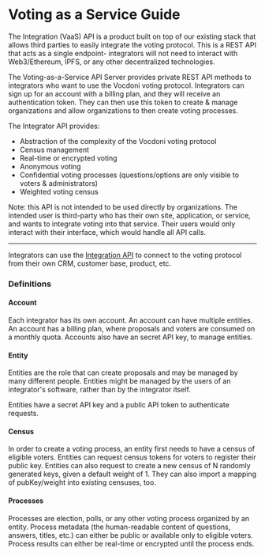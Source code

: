 # Voting as a Service Guide

The Integration (VaaS) API is a product built on top of our existing stack that allows third parties to easily integrate the voting protocol. This is a REST API that acts as a single endpoint- integrators will not need to interact with Web3/Ethereum, IPFS, or any other decentralized technologies.

The Voting-as-a-Service API Server provides private REST API methods to integrators who want to use the Vocdoni voting protocol. Integrators can sign up for an account with a billing plan, and they will receive an authentication token. They can then use this token to create & manage organizations and allow organizations to then create voting processes.

The Integrator API provides:

* Abstraction of the complexity of the Vocdoni voting protocol
* Census management
* Real-time or encrypted voting
* Anonymous voting
* Confidential voting processes (questions/options are only visible to voters & administrators)
* Weighted voting census

Note: this API is not intended to be used directly by organizations. The intended user is third-party who has their own site, application, or service, and wants to integrate voting into that service. Their users would only interact with their interface, which would handle all API calls.

***

Integrators can use the [Integration API](https://docs.vocdoni.io/integration/vaas-api.html) to connect to the voting protocol from their own CRM, customer base, product, etc.

### Definitions <a href="#definitions" id="definitions"></a>

#### Account <a href="#account" id="account"></a>

Each integrator has its own account. An account can have multiple entities. An account has a billing plan, where proposals and voters are consumed on a monthly quota. Accounts also have an secret API key, to manage entities.

#### Entity <a href="#entity" id="entity"></a>

Entities are the role that can create proposals and may be managed by many different people. Entities might be managed by the users of an integrator's software, rather than by the integrator itself.

Entities have a secret API key and a public API token to authenticate requests.

#### Census <a href="#census" id="census"></a>

In order to create a voting process, an entity first needs to have a census of eligible voters. Entities can request census tokens for voters to register their public key. Entities can also request to create a new census of N randomly generated keys, given a default weight of 1. They can also import a mapping of pubKey/weight into existing censuses, too.

#### Processes <a href="#processes" id="processes"></a>

Processes are election, polls, or any other voting process organized by an entity. Process metadata (the human-readable content of questions, answers, titles, etc.) can either be public or available only to eligible voters. Process results can either be real-time or encrypted until the process ends.
